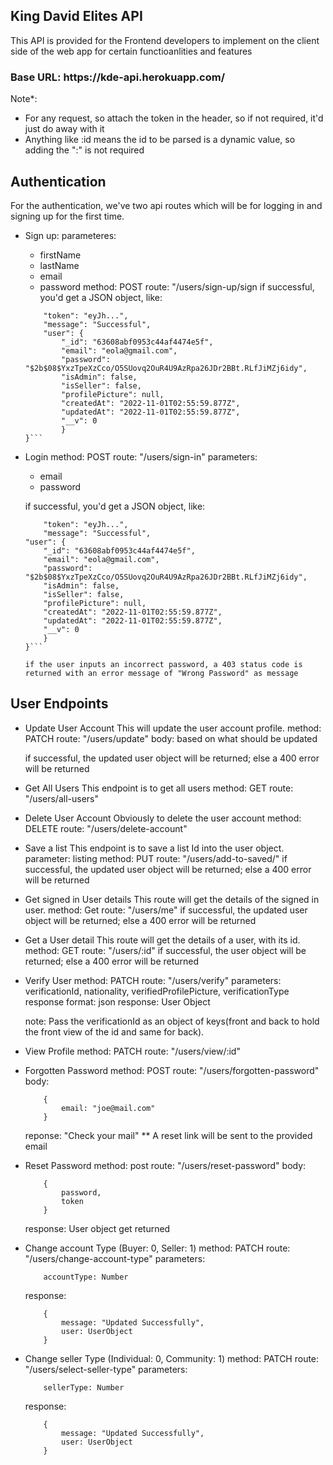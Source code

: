 ## King David Elites API

This API is provided for the Frontend developers to implement on the client side of the web app for certain functioanlities and features

<h3>Base URL: https://kde-api.herokuapp.com/</h3>

Note*: 
- For any request, so attach the token in the header, so if not required, it'd just do away with it
- Anything like :id means the id to be parsed is a dynamic value, so adding the ":" is not required


## Authentication
For the authentication, we've two api routes which will be for logging in and signing up for the first time.

- Sign up:
    parameteres:
    - firstName
    - lastName
    - email
    - password
    method: POST
    route: "/users/sign-up/sign
    if successful, you'd get a JSON object, like:
    ```{
        "token": "eyJh...",
        "message": "Successful",
        "user": {
            "_id": "63608abf0953c44af4474e5f",
            "email": "eola@gmail.com",
            "password": "$2b$08$YxzTpeXzCco/O5SUovq2OuR4U9AzRpa26JDr2BBt.RLfJiMZj6idy",
            "isAdmin": false,
            "isSeller": false,
            "profilePicture": null,
            "createdAt": "2022-11-01T02:55:59.877Z",
            "updatedAt": "2022-11-01T02:55:59.877Z",
            "__v": 0
            }
    }```

- Login
    method: POST
    route: "/users/sign-in" 
    parameters: 
    - email
    - password

    if successful, you'd get a JSON object, like:
    ```{
        "token": "eyJh...",
        "message": "Successful",
    "user": {
        "_id": "63608abf0953c44af4474e5f",
        "email": "eola@gmail.com",
        "password": "$2b$08$YxzTpeXzCco/O5SUovq2OuR4U9AzRpa26JDr2BBt.RLfJiMZj6idy",
        "isAdmin": false,
        "isSeller": false,
        "profilePicture": null,
        "createdAt": "2022-11-01T02:55:59.877Z",
        "updatedAt": "2022-11-01T02:55:59.877Z",
        "__v": 0
        }
    }```

    if the user inputs an incorrect password, a 403 status code is returned with an error message of "Wrong Password" as message

## User Endpoints

- Update User Account
    This will update the user account profile.
    method:  PATCH
    route: "/users/update"
    body: based on what should be updated

    if successful, the updated user object will be returned;
    else a 400 error will be returned

- Get All Users
    This endpoint is to get all users
    method: GET
    route: "/users/all-users"

- Delete User Account
    Obviously to delete the user account
    method: DELETE
    route: "/users/delete-account"

-  Save a list
    This endpoint is to save a list Id into the user object.
        parameter: listing
        method: PUT
        route: "/users/add-to-saved/"
        if successful, the updated user object will be returned;
        else a 400 error will be returned

- Get signed in User details
    This route will get the details of the signed in user.
    method: Get
    route: "/users/me"
    if successful, the updated user object will be returned;
    else a 400 error will be returned

- Get a User detail
    This route will get the details of a user, with its id.
    method: GET
    route: "/users/:id"
    if successful, the user object will be returned;
    else a 400 error will be returned

- Verify User
    method: PATCH
    route: "/users/verify"
    parameters: verificationId, nationality, verifiedProfilePicture, verificationType
    response format: json
    response: User Object

    note: Pass the verificationId as an object of keys(front and back to hold the front view of the id and same for back).

- View Profile
    method: PATCH
    route: "/users/view/:id"
    
- Forgotten Password
    method: POST
    route: "/users/forgotten-password"
    body:
    ```
        {
            email: "joe@mail.com"
        }
    ```
    reponse: "Check your mail"
    ** A reset link will be sent to the provided email

- Reset Password
    method: post
    route: "/users/reset-password"
    body:
    ```
        {
            password,
            token
        }
    ```
    response: User object get returned


- Change account Type (Buyer: 0, Seller: 1)
    method: PATCH
    route: "/users/change-account-type"
    parameters: 
    ```
        accountType: Number
    ```
    response:

    ```
        {
            message: "Updated Successfully",
            user: UserObject
        }
    ```

- Change seller Type (Individual: 0, Community: 1)
    method: PATCH
    route: "/users/select-seller-type"
    parameters: 
    ```
        sellerType: Number
    ```
    response:

    ```
        {
            message: "Updated Successfully",
            user: UserObject
        }
    ```